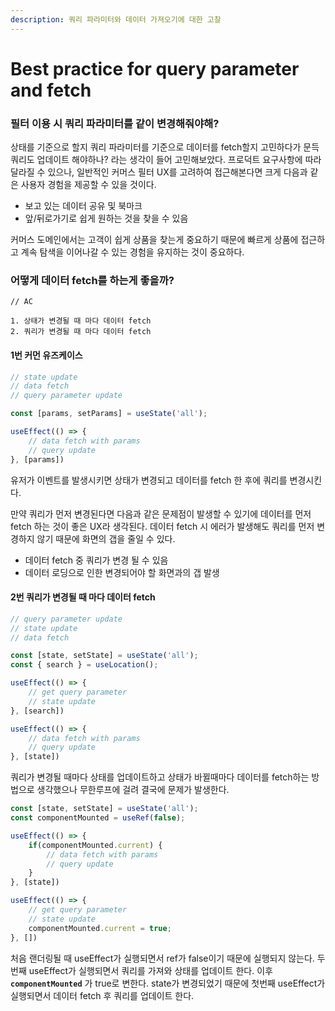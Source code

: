 ```yaml
---
description: 쿼리 파라미터와 데이터 가져오기에 대한 고찰
---
```


# Best practice for query parameter  and fetch

### 필터 이용 시 쿼리 파라미터를 같이 변경해줘야해?

상태를 기준으로 할지 쿼리 파라미터를 기준으로 데이터를 fetch할지 고민하다가 문득 쿼리도 업데이트 해야하나? 라는 생각이 들어 고민해보았다. 프로덕트 요구사항에 따라 달라질 수 있으나, 일반적인 커머스 필터 UX를 고려하여 접근해본다면 크게 다음과 같은 사용자 경험을 제공할 수 있을 것이다.

* 보고 있는 데이터 공유 및 북마크
* 앞/뒤로가기로 쉽게 원하는 것을 찾을 수 있음

커머스 도메인에서는 고객이 쉽게 상품을 찾는게 중요하기 때문에 빠르게 상품에 접근하고 계속 탐색을 이어나갈 수 있는 경험을 유지하는 것이 중요하다.

### 어떻게 데이터 fetch를 하는게 좋을까?

```
// AC

1. 상태가 변경될 때 마다 데이터 fetch
2. 쿼리가 변경될 때 마다 데이터 fetch
```

#### 1번 커먼 유즈케이스&#x20;

```jsx
// state update
// data fetch
// query parameter update

const [params, setParams] = useState('all');

useEffect(() => {
    // data fetch with params
    // query update
}, [params])
```

유저가 이벤트를 발생시키면 상태가 변경되고 데이터를 fetch 한 후에 쿼리를 변경시킨다.

만약 쿼리가 먼저 변경된다면 다음과 같은 문제점이 발생할 수 있기에 데이터를 먼저 fetch 하는 것이 좋은 UX라 생각된다.  데이터 fetch 시 에러가 발생해도 쿼리를 먼저 변경하지 않기 때문에 화면의 갭을 줄일 수 있다.

* 데이터 fetch 중 쿼리가 변경 될 수 있음
* 데이터 로딩으로 인한 변경되어야 할 화면과의 갭 발생

#### 2번 쿼리가 변경될 때 마다 데이터 fetch

```jsx
// query parameter update
// state update
// data fetch

const [state, setState] = useState('all');
const { search } = useLocation();

useEffect(() => {
    // get query parameter
    // state update
}, [search])

useEffect(() => {
    // data fetch with params
    // query update
}, [state])
```

쿼리가 변경될 때마다 상태를 업데이트하고 상태가 바뀔때마다 데이터를 fetch하는 방법으로 생각했으나 무한루프에 걸려 결국에 문제가 발생한다.&#x20;

```jsx
const [state, setState] = useState('all');
const componentMounted = useRef(false);

useEffect(() => {
    if(componentMounted.current) {
        // data fetch with params
        // query update
    }
}, [state])

useEffect(() => {
    // get query parameter
    // state update
    componentMounted.current = true;
}, [])
```

처음 랜더링될 때 useEffect가 실행되면서 ref가 false이기 때문에 실행되지 않는다. 두번째 useEffect가 실행되면서 쿼리를 가져와 상태를 업데이트 한다. 이후 **`componentMounted`** 가 true로 변한다. state가 변경되었기 때문에 첫번째 useEffect가 실행되면서 데이터 fetch 후 쿼리를 업데이트 한다.

